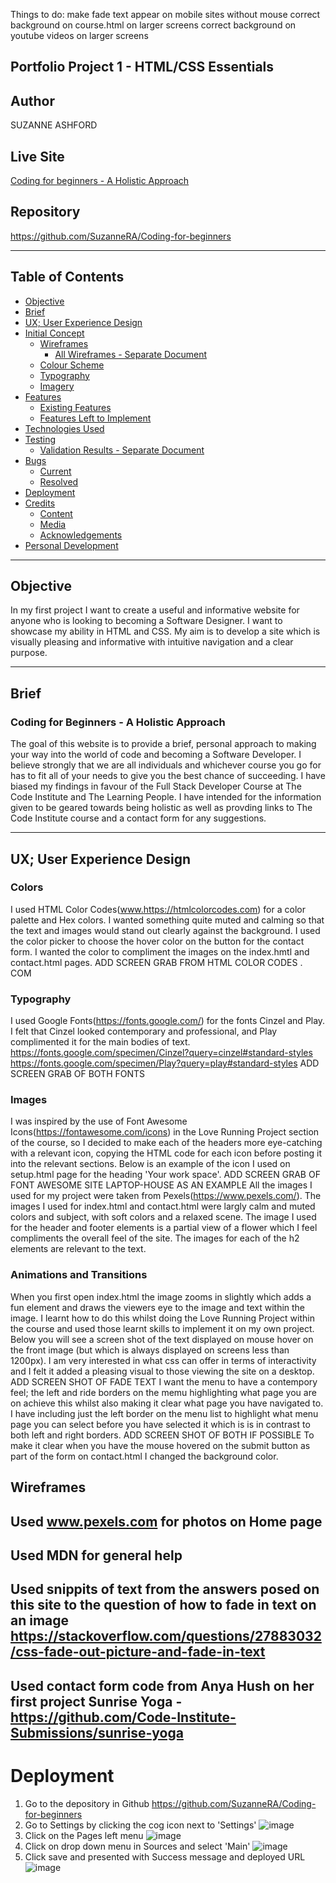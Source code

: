 Things to do:
make fade text appear on mobile sites without mouse
correct background on course.html on larger screens
correct background on youtube videos on larger screens

## Portfolio Project 1 - HTML/CSS Essentials
## Author
SUZANNE ASHFORD
## Live Site
[Coding for beginners - A Holistic Approach](https://suzannera.github.io/Coding-for-beginners/)
## Repository
https://github.com/SuzanneRA/Coding-for-beginners
***
## Table of Contents
- [Objective](#Objective)
- [Brief](#Brief)
- [UX; User Experience Design](#UX;User-Experience-Design)
- [Initial Concept](#Initial-Concept)
    - [Wireframes](#Wireframes)
        - [All Wireframes - Separate Document](./readme-content/wireframes.md)
    - [Colour Scheme](#Colour-Scheme)
    - [Typography](#Typography)
    - [Imagery](#Imagery)
- [Features](#Features)
    - [Existing Features](#Existing-Features)
    - [Features Left to Implement](#Features-Left-to-Implement)
- [Technologies Used](#Technologies-Used)
- [Testing](#Testing)
    - [Validation Results - Separate Document](./readme-content/w3c.md)
- [Bugs](#Bugs)
    - [Current](#Current)
    - [Resolved](#Resolved)
- [Deployment](#Deployment)
- [Credits](#Credits)
    - [Content](#Content)
    - [Media](#Media)
    - [Acknowledgements](#Acknowledgements)
- [Personal Development](#Personal-Development)
***
## Objective
In my first project I want to create a useful and informative website for anyone who is looking to becoming a Software Designer.  I want to showcase my ability in HTML and CSS.  My aim is to develop a site which is visually pleasing and informative with intuitive navigation and a clear purpose.
***
## Brief
### **Coding for Beginners - A Holistic Approach**
The goal of this website is to provide a brief, personal approach to making your way into the world of code and becoming a Software Developer.  I believe strongly that we are all individuals and whichever course you go for has to fit all of your needs to give you the best chance of succeeding.  I have biased my findings in favour of the Full Stack Developer Course at The Code Institute and The Learning People.  I have intended for the information given to be geared towards being holistic as well as provding links to The Code Institute course and a contact form for any suggestions.
***
## UX; User Experience Design
### Colors
I used HTML Color Codes(www.https://htmlcolorcodes.com) for a color palette and Hex colors.  I wanted something quite muted and calming so that the text and images would stand out clearly against the background.
I used the color picker to choose the hover color on the button for the contact form.  I wanted the color to compliment the images on the index.hmtl and contact.html pages.
ADD SCREEN GRAB FROM HTML COLOR CODES . COM
### Typography
I used Google Fonts(https://fonts.google.com/) for the fonts Cinzel and Play.  I felt that Cinzel looked contemporary and professional, and Play complimented it for the main bodies of text.
https://fonts.google.com/specimen/Cinzel?query=cinzel#standard-styles
https://fonts.google.com/specimen/Play?query=play#standard-styles
ADD SCREEN GRAB OF BOTH FONTS 
### Images
I was inspired by the use of Font Awesome Icons(https://fontawesome.com/icons) in the Love Running Project section of the course, so I decided to make each of the headers more eye-catching with a relevant icon, copying the HTML code for each icon before posting it into the relevant sections.  Below is an example of the icon I used on setup.html page for the heading 'Your work space'.
ADD SCREEN GRAB OF FONT AWESOME SITE LAPTOP-HOUSE AS AN EXAMPLE
All the images I used for my project were taken from Pexels(https://www.pexels.com/).  The images I used for index.html and contact.html were largly calm and muted colors and subject, with soft colors and a relaxed scene.  The image I used for the header and footer elements is a partial view of a flower which I feel compliments the overall feel of the site.  The images for each of the h2 elements are relevant to the text.
### Animations and Transitions
When you first open index.html the image zooms in slightly which adds a fun element and draws the viewers eye to the image and text within the image.  I learnt how to do this whilst doing the Love Running Project within the course and used those learnt skills to implement it on my own project.
Below you will see a screen shot of the text displayed on mouse hover on the front image (but which is always displayed on screens less than 1200px).  I am very interested in what css can offer in terms of interactivity and I felt it added a pleasing visual to those viewing the site on a desktop.
ADD SCREEN SHOT OF FADE TEXT
I want the menu to have a contempory feel; the left and ride borders on the memu highlighting what page you are on achieve this whilst also making it clear what page you have navigated to.  I have including just the left border on the menu list to highlight what menu page you can select before you have selected it which is is in contrast to both left and right borders.
ADD SCREEN SHOT OF BOTH IF POSSIBLE
To make it clear when you have the mouse hovered on the submit button as part of the form on contact.html I changed the background color. 
## Wireframes



## Used www.pexels.com for photos on Home page
## Used MDN for general help
## Used snippits of text from the answers posed on this site to the question of how to fade in text on an image https://stackoverflow.com/questions/27883032/css-fade-out-picture-and-fade-in-text
## Used contact form code from Anya Hush on her first project Sunrise Yoga - https://github.com/Code-Institute-Submissions/sunrise-yoga

# Deployment 
1. Go to the depository in Github https://github.com/SuzanneRA/Coding-for-beginners
2. Go to Settings by clicking the cog icon next to 'Settings' ![image](https://user-images.githubusercontent.com/96961963/152250460-cbabd953-6208-4598-81a2-675a700c80bd.png)
3. Click on the Pages left menu ![image](https://user-images.githubusercontent.com/96961963/152250648-0ad06b4b-5ab6-4da6-a50e-2db8a623e54f.png)
4. Click on drop down menu in Sources and select 'Main' ![image](https://user-images.githubusercontent.com/96961963/152250797-2840a8b6-3bab-4a87-ae88-baa882738daa.png)
5. Click save and presented with Success message and deployed URL ![image](https://user-images.githubusercontent.com/96961963/152250896-b1932228-9efe-423c-b10f-d84bc38e3953.png)
